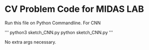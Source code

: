 # CV Problem Code for MIDAS LAB
Run this file on Python Commandline.
For CNN

'''
python3 sketch_CNN.py
python sketch_CNN.py
'''

No extra args necessary.
